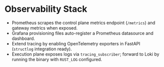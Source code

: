 # Observability Stack

- Prometheus scrapes the control plane metrics endpoint (`/metrics`) and gateway metrics when exposed.
- Grafana provisioning files auto-register a Prometheus datasource and dashboard.
- Extend tracing by enabling OpenTelemetry exporters in FastAPI (`structlog` integration ready).
- Execution plane exposes logs via `tracing_subscriber`; forward to Loki by running the binary with `RUST_LOG` configured.
